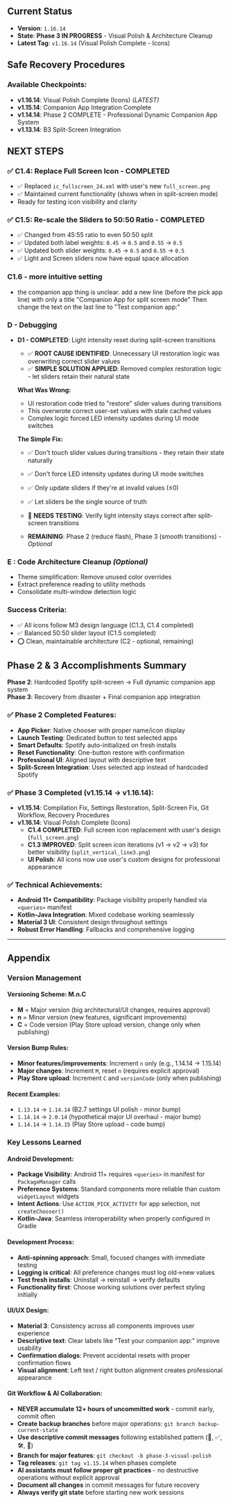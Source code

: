 ## Current Status

- **Version**: `1.16.14` 
- **State**: **Phase 3 IN PROGRESS** - Visual Polish & Architecture Cleanup
- **Latest Tag**: `v1.16.14` (Visual Polish Complete - Icons)

## Safe Recovery Procedures

### **Available Checkpoints:**
- **v1.16.14**: Visual Polish Complete (Icons) *(LATEST)*
- **v1.15.14**: Companion App Integration Complete
- **v1.14.14**: Phase 2 COMPLETE - Professional Dynamic Companion App System
- **v1.13.14**: B3 Split-Screen Integration

## NEXT STEPS

### ✅ **C1.4: Replace Full Screen Icon** - COMPLETED
- ✅ Replaced `ic_fullscreen_24.xml` with user's new `full_screen.png` 
- ✅ Maintained current functionality (shows when in split-screen mode)
- Ready for testing icon visibility and clarity

### ✅ **C1.5: Re-scale the Sliders to 50:50 Ratio** - COMPLETED
- ✅ Changed from 45:55 ratio to even 50:50 split
- ✅ Updated both label weights: `0.45` → `0.5` and `0.55` → `0.5`
- ✅ Updated both slider weights: `0.45` → `0.5` and `0.55` → `0.5`
- ✅ Light and Screen sliders now have equal space allocation

### C1.6 - more intuitive setting
- the companion app thing is unclear. add a new line (before the pick app line) with only a title "Companion App for split screen mode"
Then  change the text on the last line to "Test companion app:"


### D - Debugging
- **D1 - COMPLETED**: Light intensity reset during split-screen transitions
  - ✅ **ROOT CAUSE IDENTIFIED**: Unnecessary UI restoration logic was overwriting correct slider values
  - ✅ **SIMPLE SOLUTION APPLIED**: Removed complex restoration logic - let sliders retain their natural state
  
  **What Was Wrong:**
  - UI restoration code tried to "restore" slider values during transitions
  - This overwrote correct user-set values with stale cached values  
  - Complex logic forced LED intensity updates during UI mode switches
  
  **The Simple Fix:**
  - ✅ Don't touch slider values during transitions - they retain their state naturally
  - ✅ Don't force LED intensity updates during UI mode switches
  - ✅ Only update sliders if they're at invalid values (≤0)
  - ✅ Let sliders be the single source of truth
  
  - 🧪 **NEEDS TESTING**: Verify light intensity stays correct after split-screen transitions
  - **REMAINING**: Phase 2 (reduce flash), Phase 3 (smooth transitions) - *Optional*

### **E : Code Architecture Cleanup** *(Optional)*
- Theme simplification: Remove unused color overrides
- Extract preference reading to utility methods  
- Consolidate multi-window detection logic

### **Success Criteria:**
- ✅ All icons follow M3 design language (C1.3, C1.4 completed)
- ✅ Balanced 50:50 slider layout (C1.5 completed)
- ⭕ Clean, maintainable architecture (C2 - optional, remaining)

## Phase 2 & 3 Accomplishments Summary

**Phase 2**: Hardcoded Spotify split-screen → Full dynamic companion app system  
**Phase 3**: Recovery from disaster + Final companion app integration

### ✅ **Phase 2 Completed Features:**
- **App Picker**: Native chooser with proper name/icon display  
- **Launch Testing**: Dedicated button to test selected apps
- **Smart Defaults**: Spotify auto-initialized on fresh installs
- **Reset Functionality**: One-button restore with confirmation
- **Professional UI**: Aligned layout with descriptive text
- **Split-Screen Integration**: Uses selected app instead of hardcoded Spotify

### ✅ **Phase 3 Completed (v1.15.14 → v1.16.14):**
- **v1.15.14**: Compilation Fix, Settings Restoration, Split-Screen Fix, Git Workflow, Recovery Procedures
- **v1.16.14**: Visual Polish Complete (Icons)
  - **C1.4 COMPLETED**: Full screen icon replacement with user's design (`full_screen.png`)
  - **C1.3 IMPROVED**: Split screen icon iterations (v1 → v2 → v3) for better visibility (`split_vertical_line3.png`)
  - **UI Polish**: All icons now use user's custom designs for professional appearance

### ✅ **Technical Achievements:**
- **Android 11+ Compatibility**: Package visibility properly handled via `<queries>` manifest
- **Kotlin-Java Integration**: Mixed codebase working seamlessly  
- **Material 3 UI**: Consistent design throughout settings
- **Robust Error Handling**: Fallbacks and comprehensive logging


---

## Appendix

### **Version Management**

#### **Versioning Scheme: M.n.C**
- **M** = Major version (big architectural/UI changes, requires approval)
- **n** = Minor version (new features, significant improvements)  
- **C** = Code version (Play Store upload version, change only when publishing)

#### **Version Bump Rules:**
- **Minor features/improvements**: Increment `n` only (e.g., 1.14.14 → 1.15.14)
- **Major changes**: Increment `M`, reset `n` (requires explicit approval)
- **Play Store upload**: Increment `C` and `versionCode` (only when publishing)

#### **Recent Examples:**
- `1.13.14` → `1.14.14` (B2.7 settings UI polish - minor bump)
- `1.14.14` → `2.0.14` (hypothetical major UI overhaul - major bump)
- `1.14.14` → `1.14.15` (Play Store upload - code bump)

### **Key Lessons Learned**

#### **Android Development:**
- **Package Visibility**: Android 11+ requires `<queries>` in manifest for `PackageManager` calls
- **Preference Systems**: Standard components more reliable than custom `widgetLayout` widgets
- **Intent Actions**: Use `ACTION_PICK_ACTIVITY` for app selection, not `createChooser()` 
- **Kotlin-Java**: Seamless interoperability when properly configured in Gradle

#### **Development Process:**
- **Anti-spinning approach**: Small, focused changes with immediate testing
- **Logging is critical**: All preference changes must log old→new values
- **Test fresh installs**: Uninstall → reinstall → verify defaults
- **Functionality first**: Choose working solutions over perfect styling initially

#### **UI/UX Design:**
- **Material 3**: Consistency across all components improves user experience
- **Descriptive text**: Clear labels like "Test your companion app:" improve usability  
- **Confirmation dialogs**: Prevent accidental resets with proper confirmation flows
- **Visual alignment**: Left text / right button alignment creates professional appearance

#### **Git Workflow & AI Collaboration:**
- **NEVER accumulate 12+ hours of uncommitted work** - commit early, commit often
- **Create backup branches** before major operations: `git branch backup-current-state`
- **Use descriptive commit messages** following established pattern (🎯, ✅, 🛠️, 🐛)
- **Branch for major features**: `git checkout -b phase-3-visual-polish`
- **Tag releases**: `git tag v1.15.14` when phases complete
- **AI assistants must follow proper git practices** - no destructive operations without explicit approval
- **Document all changes** in commit messages for future recovery
- **Always verify git state** before starting new work sessions


